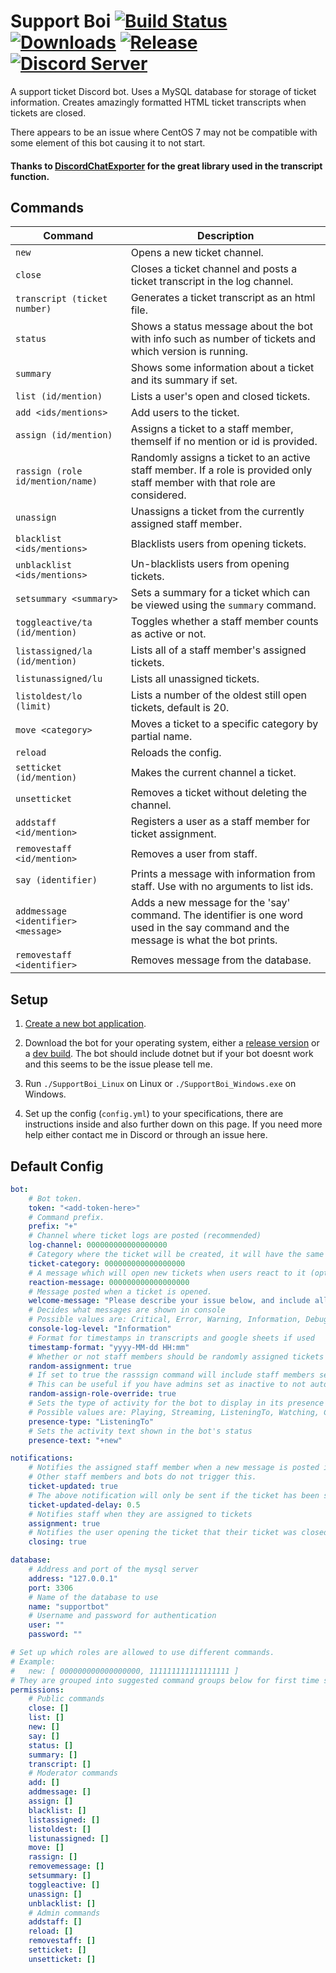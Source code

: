# Support Boi [![Build Status](https://jenkins.karlofduty.com/job/SupportBoi/job/master/badge/icon)](https://jenkins.karlofduty.com/blue/organizations/jenkins/SupportBoi/activity) [![Downloads](https://img.shields.io/github/downloads/KarlOfDuty/SupportBoi/total.svg)](https://github.com/KarlOfDuty/SupportBoi/releases) [![Release](https://img.shields.io/github/release/KarlofDuty/SupportBoi.svg)](https://github.com/KarlOfDuty/SupportBoi/releases) [![Discord Server](https://img.shields.io/discord/430468637183442945.svg?label=discord)](https://discord.gg/C5qMvkj)

A support ticket Discord bot. Uses a MySQL database for storage of ticket information. Creates amazingly formatted HTML ticket transcripts when tickets are closed.

There appears to be an issue where CentOS 7 may not be compatible with some element of this bot causing it to not start.

#### Thanks to [DiscordChatExporter](https://github.com/Tyrrrz/DiscordChatExporter) for the great library used in the transcript function.

## Commands

| Command | Description |
|--- |---- |
| `new` | Opens a new ticket channel. |
| `close` | Closes a ticket channel and posts a ticket transcript in the log channel. |
| `transcript (ticket number) ` | Generates a ticket transcript as an html file. |
| `status` | Shows a status message about the bot with info such as number of tickets and which version is running. |
| `summary` | Shows some information about a ticket and its summary if set. |
| `list (id/mention)` | Lists a user's open and closed tickets. |
| `add <ids/mentions>` | Add users to the ticket. |
| `assign (id/mention)` | Assigns a ticket to a staff member, themself if no mention or id is provided. |
| `rassign (role id/mention/name)` | Randomly assigns a ticket to an active staff member. If a role is provided only staff member with that role are considered. |
| `unassign` | Unassigns a ticket from the currently assigned staff member. |
| `blacklist <ids/mentions>` | Blacklists users from opening tickets. |
| `unblacklist <ids/mentions>` | Un-blacklists users from opening tickets. |
| `setsummary <summary>` | Sets a summary for a ticket which can be viewed using the `summary` command. |
| `toggleactive/ta (id/mention)` | Toggles whether a staff member counts as active or not. |
| `listassigned/la (id/mention)` | Lists all of a staff member's assigned tickets. |
| `listunassigned/lu` | Lists all unassigned tickets. |
| `listoldest/lo (limit)` | Lists a number of the oldest still open tickets, default is 20. |
| `move <category>` | Moves a ticket to a specific category by partial name. |
| `reload` | Reloads the config. |
| `setticket (id/mention)` | Makes the current channel a ticket. |
| `unsetticket` | Removes a ticket without deleting the channel. |
| `addstaff <id/mention>` | Registers a user as a staff member for ticket assignment. |
| `removestaff <id/mention>` | Removes a user from staff. |
| `say (identifier)` | Prints a message with information from staff. Use with no arguments to list ids. |
| `addmessage <identifier> <message>` | Adds a new message for the 'say' command. The identifier is one word used in the say command and the message is what the bot prints. |
| `removestaff <identifier>` | Removes message from the database. |

## Setup

1. [Create a new bot application](https://discordpy.readthedocs.io/en/latest/discord.html).

2. Download the bot for your operating system, either a [release version](https://github.com/KarlOfDuty/SupportBoi/releases) or a [dev build](http://95.217.45.17:8080/blue/organizations/jenkins/SupportBoi/activity). The bot should include dotnet but if your bot doesnt work and this seems to be the issue please tell me.

3. Run `./SupportBoi_Linux` on Linux or `./SupportBoi_Windows.exe` on Windows.

4. Set up the config (`config.yml`) to your specifications, there are instructions inside and also further down on this page. If you need more help either contact me in Discord or through an issue here.

## Default Config

```yaml
bot:
    # Bot token.
    token: "<add-token-here>"
    # Command prefix.
    prefix: "+"
    # Channel where ticket logs are posted (recommended)
    log-channel: 000000000000000000
    # Category where the ticket will be created, it will have the same permissions of that ticket plus read permissions for the user opening the ticket (recommended)
    ticket-category: 000000000000000000
    # A message which will open new tickets when users react to it (optional)
    reaction-message: 000000000000000000
    # Message posted when a ticket is opened.
    welcome-message: "Please describe your issue below, and include all information needed for us to take action. This is an example ticket message and can be changed in the config."
    # Decides what messages are shown in console
    # Possible values are: Critical, Error, Warning, Information, Debug.
    console-log-level: "Information"
    # Format for timestamps in transcripts and google sheets if used
    timestamp-format: "yyyy-MM-dd HH:mm"
    # Whether or not staff members should be randomly assigned tickets when they are made. Individual staff members can opt out using the toggleactive command.
    random-assignment: true
    # If set to true the rasssign command will include staff members set as inactive if a specific role is specified in the command.
    # This can be useful if you have admins set as inactive to not automatically recieve tickets and then have moderators elevate tickets when needed.
    random-assign-role-override: true
    # Sets the type of activity for the bot to display in its presence status
    # Possible values are: Playing, Streaming, ListeningTo, Watching, Competing
    presence-type: "ListeningTo"
    # Sets the activity text shown in the bot's status
    presence-text: "+new"

notifications:
    # Notifies the assigned staff member when a new message is posted in a ticket if the ticket has been silent for a configurable amount of time
    # Other staff members and bots do not trigger this.
    ticket-updated: true
    # The above notification will only be sent if the ticket has been silent for more than this amount of days. Default is 0.5 days.
    ticket-updated-delay: 0.5
    # Notifies staff when they are assigned to tickets
    assignment: true
    # Notifies the user opening the ticket that their ticket was closed and includes the transcript
    closing: true

database:
    # Address and port of the mysql server
    address: "127.0.0.1"
    port: 3306
    # Name of the database to use
    name: "supportbot"
    # Username and password for authentication
    user: ""
    password: ""

# Set up which roles are allowed to use different commands.
# Example:
#   new: [ 000000000000000000, 111111111111111111 ]
# They are grouped into suggested command groups below for first time setup.
permissions:
    # Public commands
    close: []
    list: []
    new: []
    say: []
    status: []
    summary: []
    transcript: []
    # Moderator commands
    add: []
    addmessage: []
    assign: []
    blacklist: []
    listassigned: []
    listoldest: []
    listunassigned: []
    move: []
    rassign: []
    removemessage: []
    setsummary: []
    toggleactive: []
    unassign: []
    unblacklist: []
    # Admin commands
    addstaff: []
    reload: []
    removestaff: []
    setticket: []
    unsetticket: []
```
